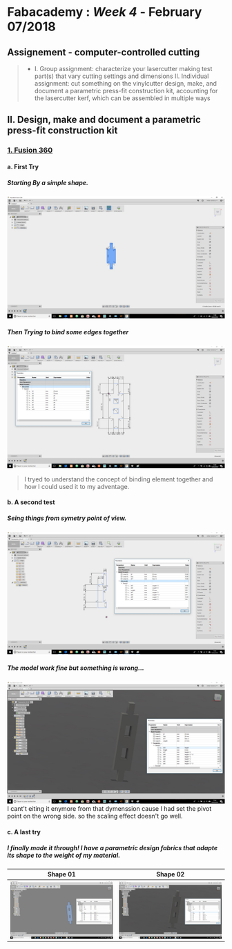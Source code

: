 # Fabacademy : *Week 4* - **February 07/2018**



## Assignement - computer-controlled cutting

> * I. Group assignment:
      characterize your lasercutter
      making test part(s) that vary cutting settings and dimensions
   II. Individual assignment:
      cut something on the vinylcutter
      design, make, and document a parametric press-fit construction kit,
         accounting for the lasercutter kerf,
         which can be assembled in multiple ways

## II. Design, make and document a parametric press-fit construction kit

### <u>1. Fusion 360</u>

#### a. First Try

##### Starting By a simple shape.

![starting](../assets/img/week4/fusion360_00.jpg)

##### Then Trying to bind some edges together
![starting](../assets/img/week4/fusion360_01.jpg)

> I tryed to understand the concept of binding element together and how I could used it to my adventage.

#### b. A second test

##### Seing things from symetry point of view.

![starting](../assets/img/week4/fusion360_02.jpg)

##### The model work fine but something is wrong...
![starting](../assets/img/week4/fusion360_03.jpg)
I cant't eiting it enymore from that dymenssion cause I had set the pivot point on the wrong side. so the scaling effect doesn't go well.

#### c. A last try

##### I finally made it through! I have a parametric design fabrics that adapte its shape to the weight of my material.
| Shape 01 | Shape 02 |
| --- | --- |
| ![starting](../assets/img/week4/fusion360_05.jpg) | ![starting](../assets/img/week4/fusion360_04.jpg) |
